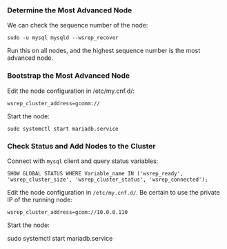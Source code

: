 

### Determine the Most Advanced Node

We can check the sequence number of the node:
```
sudo -u mysql mysqld --wsrep_recover
```
Run this on all nodes, and the highest sequence number is the most advanced node.

### Bootstrap the Most Advanced Node

Edit the node configuration in /etc/my.cnf.d/:
```
wsrep_cluster_address=gcomm://
```
Start the node:
```
sudo systemctl start mariadb.service
```
### Check Status and Add Nodes to the Cluster

Connect with `mysql` client and query status variables:
```
SHOW GLOBAL STATUS WHERE Variable_name IN ('wsrep_ready', 'wsrep_cluster_size', 'wsrep_cluster_status', 'wsrep_connected');
```
Edit the node configuration in `/etc/my.cnf.d/`. Be certain to use the private IP of the running node:
```
wsrep_cluster_address=gcom://10.0.0.110
```
Start the node:

sudo systemctl start mariadb.service